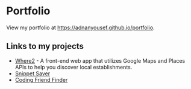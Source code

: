 # Portfolio
View my portfolio at https://adnanyousef.github.io/portfolio.

## Links to my projects
- [Where2](https://adnanyousef.github.io/Where2) - A front-end web app that utilizes Google Maps and Places APIs to help you discover local establishments.
- [Snippet Saver](https://snippet-web.herokuapp.com/)
- [Coding Friend Finder](https://hidden-earth-46755.herokuapp.com/)
